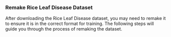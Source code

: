 ### Remake Rice Leaf Disease Dataset

After downloading the Rice Leaf Disease dataset, you may need to remake it to ensure it is in the correct format for
training. The following steps will guide you through the process of remaking the dataset.
